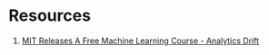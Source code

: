 # Resources
1. [MIT Releases A Free Machine Learning Course - Analytics Drift](https://www.analyticsdrift.com/mit-releases-a-free-machine-learning-course/)
